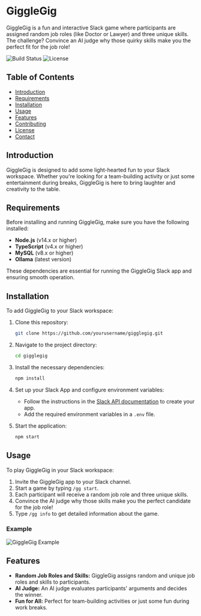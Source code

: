 
# GiggleGig

GiggleGig is a fun and interactive Slack game where participants are assigned random job roles (like Doctor or Lawyer) and three unique skills. The challenge? Convince an AI judge why those quirky skills make you the perfect fit for the job role!

![Build Status](https://img.shields.io/badge/build-passing-brightgreen)
![License](https://img.shields.io/badge/license-MIT-blue)

## Table of Contents
- [Introduction](#introduction)
- [Requirements](#requirements)
- [Installation](#installation)
- [Usage](#usage)
- [Features](#features)
- [Contributing](#contributing)
- [License](#license)
- [Contact](#contact)

## Introduction

GiggleGig is designed to add some light-hearted fun to your Slack workspace. Whether you're looking for a team-building activity or just some entertainment during breaks, GiggleGig is here to bring laughter and creativity to the table.

## Requirements

Before installing and running GiggleGig, make sure you have the following installed:

- **Node.js** (v14.x or higher)
- **TypeScript** (v4.x or higher)
- **MySQL** (v8.x or higher)
- **Ollama** (latest version)

These dependencies are essential for running the GiggleGig Slack app and ensuring smooth operation.

## Installation

To add GiggleGig to your Slack workspace:

1. Clone this repository:
   ```bash
   git clone https://github.com/yourusername/gigglegig.git
   ```
2. Navigate to the project directory:
   ```bash
   cd gigglegig
   ```
3. Install the necessary dependencies:
   ```bash
   npm install
   ```
4. Set up your Slack App and configure environment variables:
   - Follow the instructions in the [Slack API documentation](https://api.slack.com/) to create your app.
   - Add the required environment variables in a `.env` file.

5. Start the application:
   ```bash
   npm start
   ```

## Usage

To play GiggleGig in your Slack workspace:

1. Invite the GiggleGig app to your Slack channel.
2. Start a game by typing `/gg start`.
3. Each participant will receive a random job role and three unique skills.
4. Convince the AI judge why those skills make you the perfect candidate for the job role!
5. Type `/gg info` to get detailed information about the game.

### Example

![GiggleGig Example](example_screenshot.png)

## Features

- **Random Job Roles and Skills:** GiggleGig assigns random and unique job roles and skills to participants.
- **AI Judge:** An AI judge evaluates participants' arguments and decides the winner.
- **Fun for All:** Perfect for team-building activities or just some fun during work breaks.
